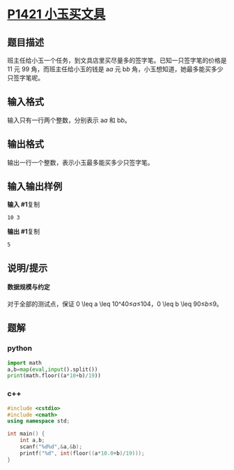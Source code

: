 # [P1421 小玉买文具](https://www.luogu.com.cn/problem/P1421)

## 题目描述

班主任给小玉一个任务，到文具店里买尽量多的签字笔。已知一只签字笔的价格是 11 元 99 角，而班主任给小玉的钱是 a*a* 元 b*b* 角，小玉想知道，她最多能买多少只签字笔呢。

## 输入格式

输入只有一行两个整数，分别表示 a*a* 和 b*b*。

## 输出格式

输出一行一个整数，表示小玉最多能买多少只签字笔。

## 输入输出样例

**输入 #1**复制

```
10 3
```

**输出 #1**复制

```
5
```

## 说明/提示

#### 数据规模与约定

对于全部的测试点，保证 0 \leq a \leq 10^40≤*a*≤104，0 \leq b \leq 90≤*b*≤9。

## 题解

### python

```python
import math
a,b=map(eval,input().split())
print(math.floor((a*10+b)/19))
```

### c++

```cpp
#include <cstdio>
#include <cmath>
using namespace std;

int main() {
    int a,b;
    scanf("%d%d",&a,&b);
    printf("%d", int(floor((a*10.0+b)/19)));
}
```

